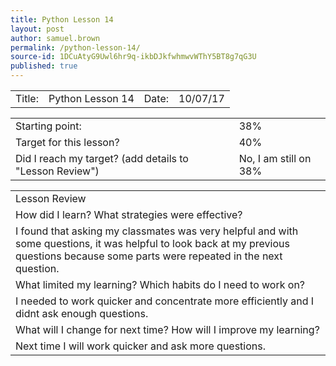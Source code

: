 ```yaml
---
title: Python Lesson 14
layout: post
author: samuel.brown
permalink: /python-lesson-14/
source-id: 1DCuAtyG9Uwl6hr9q-ikbDJkfwhmwvWThY5BT8g7qG3U
published: true
---
```

<table>
  <tr>
    <td>Title:</td>
    <td>Python Lesson 14</td>
    <td>Date:</td>
    <td>10/07/17</td>
  </tr>
</table>


<table>
  <tr>
    <td>Starting point:</td>
    <td>38%</td>
  </tr>
  <tr>
    <td>Target for this lesson?</td>
    <td>40%</td>
  </tr>
  <tr>
    <td>Did I reach my target? 
(add details to "Lesson Review")</td>
    <td>No, I am still on 38%</td>
  </tr>
</table>


<table>
  <tr>
    <td>Lesson Review</td>
  </tr>
  <tr>
    <td>How did I learn? What strategies were effective? </td>
  </tr>
  <tr>
    <td>I found that asking my classmates was very helpful and with some questions, it was helpful to look back at my previous questions because some parts were repeated in the next question.</td>
  </tr>
  <tr>
    <td>What limited my learning? Which habits do I need to work on? </td>
  </tr>
  <tr>
    <td>I needed to work quicker and concentrate more efficiently and I didnt ask enough questions.</td>
  </tr>
  <tr>
    <td>What will I change for next time? How will I improve my learning?</td>
  </tr>
  <tr>
    <td>Next time I will work quicker and ask more questions.</td>
  </tr>
</table>


